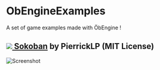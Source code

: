 # ObEngineExamples
A set of game examples made with ÖbEngine !

## [![](https://raw.githubusercontent.com/Sygmei/ObEngineExamples/master/static/sokoban.png) Sokoban](https://github.com/Sygmei/ObEngineExamples/tree/master/Sokoban) by PierrickLP (MIT License)
![Screenshot](https://raw.githubusercontent.com/Sygmei/ObEngineExamples/master/static/sokoban_screen.png)
